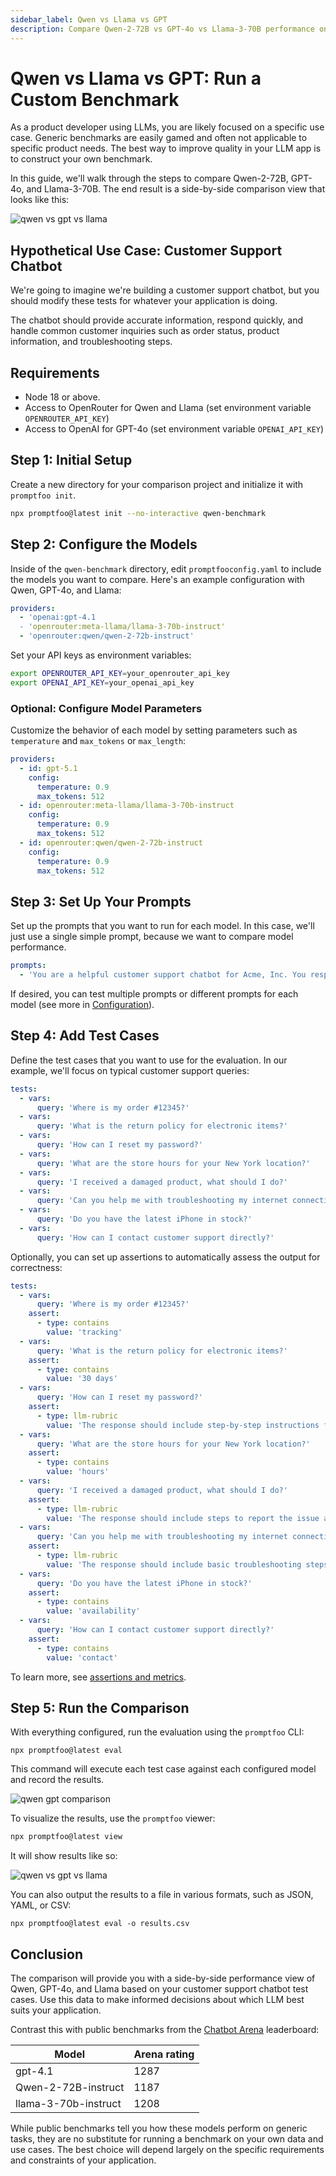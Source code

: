 ```yaml
---
sidebar_label: Qwen vs Llama vs GPT
description: Compare Qwen-2-72B vs GPT-4o vs Llama-3-70B performance on customer support tasks with custom benchmarks to optimize your chatbot's response quality
---
```


# Qwen vs Llama vs GPT: Run a Custom Benchmark

As a product developer using LLMs, you are likely focused on a specific use case. Generic benchmarks are easily gamed and often not applicable to specific product needs. The best way to improve quality in your LLM app is to construct your own benchmark.

In this guide, we'll walk through the steps to compare Qwen-2-72B, GPT-4o, and Llama-3-70B. The end result is a side-by-side comparison view that looks like this:

![qwen vs gpt vs llama](/img/docs/qwen-eval-webui.png)

## Hypothetical Use Case: Customer Support Chatbot

We're going to imagine we're building a customer support chatbot, but you should modify these tests for whatever your application is doing.

The chatbot should provide accurate information, respond quickly, and handle common customer inquiries such as order status, product information, and troubleshooting steps.

## Requirements

- Node 18 or above.
- Access to OpenRouter for Qwen and Llama (set environment variable `OPENROUTER_API_KEY`)
- Access to OpenAI for GPT-4o (set environment variable `OPENAI_API_KEY`)

## Step 1: Initial Setup

Create a new directory for your comparison project and initialize it with `promptfoo init`.

```sh
npx promptfoo@latest init --no-interactive qwen-benchmark
```

## Step 2: Configure the Models

Inside of the `qwen-benchmark` directory, edit `promptfooconfig.yaml` to include the models you want to compare. Here's an example configuration with Qwen, GPT-4o, and Llama:

```yaml title="promptfooconfig.yaml"
providers:
  - 'openai:gpt-4.1
  - 'openrouter:meta-llama/llama-3-70b-instruct'
  - 'openrouter:qwen/qwen-2-72b-instruct'
```

Set your API keys as environment variables:

```sh
export OPENROUTER_API_KEY=your_openrouter_api_key
export OPENAI_API_KEY=your_openai_api_key
```

### Optional: Configure Model Parameters

Customize the behavior of each model by setting parameters such as `temperature` and `max_tokens` or `max_length`:

```yaml title="promptfooconfig.yaml"
providers:
  - id: gpt-5.1
    config:
      temperature: 0.9
      max_tokens: 512
  - id: openrouter:meta-llama/llama-3-70b-instruct
    config:
      temperature: 0.9
      max_tokens: 512
  - id: openrouter:qwen/qwen-2-72b-instruct
    config:
      temperature: 0.9
      max_tokens: 512
```

## Step 3: Set Up Your Prompts

Set up the prompts that you want to run for each model. In this case, we'll just use a single simple prompt, because we want to compare model performance.

```yaml title="promptfooconfig.yaml"
prompts:
  - 'You are a helpful customer support chatbot for Acme, Inc. You respond concisely in 1 or 2 sentences. Customer query: {{query}}'
```

If desired, you can test multiple prompts or different prompts for each model (see more in [Configuration](/docs/configuration/guide)).

## Step 4: Add Test Cases

Define the test cases that you want to use for the evaluation. In our example, we'll focus on typical customer support queries:

```yaml
tests:
  - vars:
      query: 'Where is my order #12345?'
  - vars:
      query: 'What is the return policy for electronic items?'
  - vars:
      query: 'How can I reset my password?'
  - vars:
      query: 'What are the store hours for your New York location?'
  - vars:
      query: 'I received a damaged product, what should I do?'
  - vars:
      query: 'Can you help me with troubleshooting my internet connection?'
  - vars:
      query: 'Do you have the latest iPhone in stock?'
  - vars:
      query: 'How can I contact customer support directly?'
```

Optionally, you can set up assertions to automatically assess the output for correctness:

```yaml
tests:
  - vars:
      query: 'Where is my order #12345?'
    assert:
      - type: contains
        value: 'tracking'
  - vars:
      query: 'What is the return policy for electronic items?'
    assert:
      - type: contains
        value: '30 days'
  - vars:
      query: 'How can I reset my password?'
    assert:
      - type: llm-rubric
        value: 'The response should include step-by-step instructions for resetting the password.'
  - vars:
      query: 'What are the store hours for your New York location?'
    assert:
      - type: contains
        value: 'hours'
  - vars:
      query: 'I received a damaged product, what should I do?'
    assert:
      - type: llm-rubric
        value: 'The response should include steps to report the issue and initiate a return or replacement.'
  - vars:
      query: 'Can you help me with troubleshooting my internet connection?'
    assert:
      - type: llm-rubric
        value: 'The response should include basic troubleshooting steps such as checking the router and restarting the modem.'
  - vars:
      query: 'Do you have the latest iPhone in stock?'
    assert:
      - type: contains
        value: 'availability'
  - vars:
      query: 'How can I contact customer support directly?'
    assert:
      - type: contains
        value: 'contact'
```

To learn more, see [assertions and metrics](/docs/configuration/expected-outputs).

## Step 5: Run the Comparison

With everything configured, run the evaluation using the `promptfoo` CLI:

```
npx promptfoo@latest eval
```

This command will execute each test case against each configured model and record the results.

![qwen gpt comparison](/img/docs/qwen-eval.png)

To visualize the results, use the `promptfoo` viewer:

```sh
npx promptfoo@latest view
```

It will show results like so:

![qwen vs gpt vs llama](/img/docs/qwen-eval-webui.png)

You can also output the results to a file in various formats, such as JSON, YAML, or CSV:

```
npx promptfoo@latest eval -o results.csv
```

## Conclusion

The comparison will provide you with a side-by-side performance view of Qwen, GPT-4o, and Llama based on your customer support chatbot test cases. Use this data to make informed decisions about which LLM best suits your application.

Contrast this with public benchmarks from the [Chatbot Arena](https://lmarena.ai/?leaderboard) leaderboard:

| Model                | Arena rating |
| -------------------- | ------------ |
| gpt-4.1              | 1287         |
| Qwen-2-72B-instruct  | 1187         |
| llama-3-70b-instruct | 1208         |

While public benchmarks tell you how these models perform on generic tasks, they are no substitute for running a benchmark on your own data and use cases. The best choice will depend largely on the specific requirements and constraints of your application.
